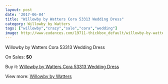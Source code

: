 ```yaml
---
layout: post
date: '2017-06-04'
title: "Willowby by Watters Cora 53313 Wedding Dress"
category: Willowby by Watters
tags: ["willowby","crazy","sale","cora","wedding"]
image: http://www.eudances.com/19711-thickbox_default/willowby-by-watters-cora-53313-wedding-dress.jpg
---
```

Willowby by Watters Cora 53313 Wedding Dress

On Sales: **$0**
<a href="https://www.eudances.com/en/willowby-by-watters/5853-willowby-by-watters-cora-53313-wedding-dress.html"><amp-img layout="responsive" width="600" height="600" src="//www.eudances.com/19711-thickbox_default/willowby-by-watters-cora-53313-wedding-dress.jpg" alt="Willowby by Watters Cora 53313 Wedding Dress 0" /></a>
<a href="https://www.eudances.com/en/willowby-by-watters/5853-willowby-by-watters-cora-53313-wedding-dress.html"><amp-img layout="responsive" width="600" height="600" src="//www.eudances.com/19714-thickbox_default/willowby-by-watters-cora-53313-wedding-dress.jpg" alt="Willowby by Watters Cora 53313 Wedding Dress 1" /></a>
<a href="https://www.eudances.com/en/willowby-by-watters/5853-willowby-by-watters-cora-53313-wedding-dress.html"><amp-img layout="responsive" width="600" height="600" src="//www.eudances.com/19713-thickbox_default/willowby-by-watters-cora-53313-wedding-dress.jpg" alt="Willowby by Watters Cora 53313 Wedding Dress 2" /></a>
<a href="https://www.eudances.com/en/willowby-by-watters/5853-willowby-by-watters-cora-53313-wedding-dress.html"><amp-img layout="responsive" width="600" height="600" src="//www.eudances.com/19712-thickbox_default/willowby-by-watters-cora-53313-wedding-dress.jpg" alt="Willowby by Watters Cora 53313 Wedding Dress 3" /></a>

Buy it: [Willowby by Watters Cora 53313 Wedding Dress](https://www.eudances.com/en/willowby-by-watters/5853-willowby-by-watters-cora-53313-wedding-dress.html "Willowby by Watters Cora 53313 Wedding Dress")

View more: [Willowby by Watters](https://www.eudances.com/en/48-willowby-by-watters "Willowby by Watters")